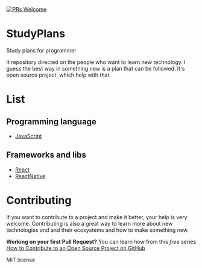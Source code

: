 [![PRs Welcome](https://img.shields.io/badge/PRs-welcome-brightgreen.svg?style=flat-square)](http://makeapullrequest.com)

# StudyPlans
Study plans for programmer

It repository directed on the people who want to learn new technology. I guess the best way in something new is a plan that can be followed. It's open source project, which help with that.

# List
## Programming language

- [JavaScript](https://github.com/ximet/StudyPlans/blob/master/language/javascript.md)

## Frameworks and libs

- [React](https://github.com/ximet/StudyPlans/blob/master/framlib/react.md)
- [ReactNative](https://github.com/ximet/StudyPlans/blob/master/framlib/reactnative.md)


# Contributing

If you want to contribute to a project and make it better, your help is very welcome. Contributing is also a great way to learn more about new technologies and and their ecosystems and how to make something new.

**Working on your first Pull Request?** You can learn how from this *free* series [How to Contribute to an Open Source Project on GitHub](https://egghead.io/series/how-to-contribute-to-an-open-source-project-on-github)


MIT license
